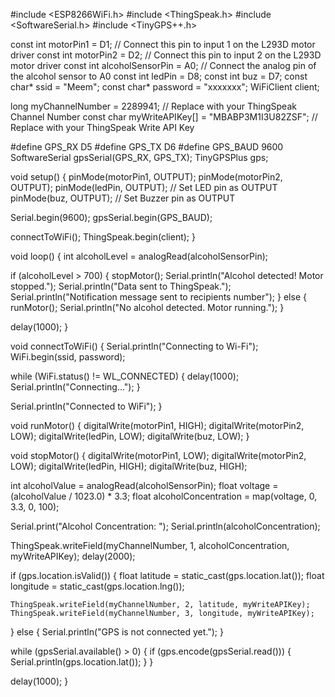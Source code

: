 #include <ESP8266WiFi.h>
#include <ThingSpeak.h>
#include <SoftwareSerial.h>
#include <TinyGPS++.h>

const int motorPin1 = D1; // Connect this pin to input 1 on the L293D motor driver
const int motorPin2 = D2; // Connect this pin to input 2 on the L293D motor driver
const int alcoholSensorPin = A0; // Connect the analog pin of the alcohol sensor to A0
const int ledPin = D8;
const int buz = D7;
const char* ssid = "Meem";
const char* password = "xxxxxxx";
WiFiClient client;

long myChannelNumber = 2289941; // Replace with your ThingSpeak Channel Number
const char myWriteAPIKey[] = "MBABP3M1I3U82ZSF"; // Replace with your ThingSpeak Write API Key

#define GPS_RX D5
#define GPS_TX D6
#define GPS_BAUD 9600
SoftwareSerial gpsSerial(GPS_RX, GPS_TX);
TinyGPSPlus gps;

void setup() {
  pinMode(motorPin1, OUTPUT);
  pinMode(motorPin2, OUTPUT);
  pinMode(ledPin, OUTPUT); // Set LED pin as OUTPUT
  pinMode(buz, OUTPUT);    // Set Buzzer pin as OUTPUT

  Serial.begin(9600);
  gpsSerial.begin(GPS_BAUD);

  connectToWiFi();
  ThingSpeak.begin(client);
}

void loop() {
  int alcoholLevel = analogRead(alcoholSensorPin);

  if (alcoholLevel > 700) {
    stopMotor();
    Serial.println("Alcohol detected! Motor stopped.");
    Serial.println("Data sent to ThingSpeak.");
    Serial.println("Notification message sent to recipients number");
  } else {
    runMotor();
    Serial.println("No alcohol detected. Motor running.");
  }

  delay(1000);
}

void connectToWiFi() {
  Serial.println("Connecting to Wi-Fi");
  WiFi.begin(ssid, password);

  while (WiFi.status() != WL_CONNECTED) {
    delay(1000);
    Serial.println("Connecting...");
  }

  Serial.println("Connected to WiFi");
}

void runMotor() {
  digitalWrite(motorPin1, HIGH);
  digitalWrite(motorPin2, LOW);
  digitalWrite(ledPin, LOW);
  digitalWrite(buz, LOW);
}

void stopMotor() {
  digitalWrite(motorPin1, LOW);
  digitalWrite(motorPin2, LOW);
  digitalWrite(ledPin, HIGH);
  digitalWrite(buz, HIGH);

  int alcoholValue = analogRead(alcoholSensorPin);
  float voltage = (alcoholValue / 1023.0) * 3.3;
  float alcoholConcentration = map(voltage, 0, 3.3, 0, 100);

  Serial.print("Alcohol Concentration: ");
  Serial.println(alcoholConcentration);

  ThingSpeak.writeField(myChannelNumber, 1, alcoholConcentration, myWriteAPIKey);
  delay(2000);

  if (gps.location.isValid()) {
    float latitude = static_cast<float>(gps.location.lat());
    float longitude = static_cast<float>(gps.location.lng());

    ThingSpeak.writeField(myChannelNumber, 2, latitude, myWriteAPIKey);
    ThingSpeak.writeField(myChannelNumber, 3, longitude, myWriteAPIKey);
  } else {
    Serial.println("GPS is not connected yet.");
  }

  while (gpsSerial.available() > 0) {
    if (gps.encode(gpsSerial.read())) {
      Serial.println(gps.location.lat());
    }
  }

  delay(1000);
}
